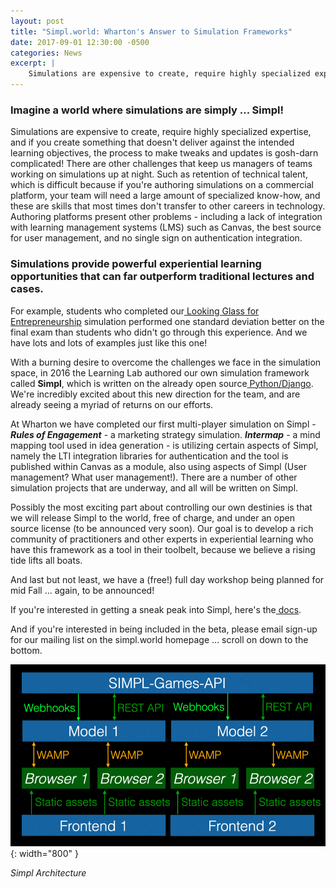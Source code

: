 ```yaml
---
layout: post
title: "Simpl.world: Wharton's Answer to Simulation Frameworks"
date: 2017-09-01 12:30:00 -0500
categories: News
excerpt: |
    Simulations are expensive to create, require highly specialized expertise, and if you create something that doesn't deliver against the intended learning objectives, the process to make tweaks and updates is gosh-darn complicated!
---
```


### **Imagine a world where simulations are simply ... Simpl!**

Simulations are expensive to create, require highly specialized expertise, and if you create something that doesn't deliver against the intended learning objectives, the process to make tweaks and updates is gosh-darn complicated! There are other challenges that keep us managers of teams working on simulations up at night. Such as retention of technical talent, which is difficult because if you're authoring simulations on a commercial platform, your team will need a large amount of specialized know-how, and these are skills that most times don't transfer to other careers in technology. Authoring platforms present other problems - including a lack of integration with learning management systems (LMS) such as Canvas, the best source for user management, and no single sign on authentication integration.

### **Simulations provide powerful experiential learning opportunities that can far outperform traditional lectures and cases.**

For example, students who completed our[ Looking Glass for Entrepreneurship](http://simulations.wharton.upenn.edu/looking-glass/) simulation performed one standard deviation better on the final exam than students who didn't go through this experience. And we have lots and lots of examples just like this one!

With a burning desire to overcome the challenges we face in the simulation space, in 2016 the Learning Lab authored our own simulation framework called **Simpl**, which is written on the already open source[ Python/Django](https://www.djangoproject.com/). We're incredibly excited about this new direction for the team, and are already seeing a myriad of returns on our efforts.

At Wharton we have completed our first multi-player simulation on Simpl - **_Rules of Engagement_** - a marketing strategy simulation. **_Intermap_** - a mind mapping tool used in idea generation - is utilizing certain aspects of Simpl, namely the LTI integration libraries for authentication and the tool is published within Canvas as a module, also using aspects of Simpl (User management? What user management!). There are a number of other simulation projects that are underway, and all will be written on Simpl.

Possibly the most exciting part about controlling our own destinies is that we will release Simpl to the world, free of charge, and under an open source license (to be announced very soon). Our goal is to develop a rich community of practitioners and other experts in experiential learning who have this framework as a tool in their toolbelt, because we believe a rising tide lifts all boats.

And last but not least, we have a (free!) full day workshop being planned for mid Fall … again, to be announced!

If you're interested in getting a sneak peak into Simpl, here's the[ docs](https://lldev-team.gitlab.io/simpl-docs/).

And if you're interested in being included in the beta, please email sign-up for our mailing list on the simpl.world homepage … scroll on down to the bottom.

![image alt text](/assets/img/blog/whartons-answer-simulation-frameworks/image_0.png){: width="800" }

*Simpl Architecture*
